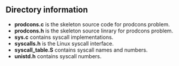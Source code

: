 ## Directory information

* **prodcons.c** is the skeleton source code for prodcons problem.
* **prodcons.h** is the skeleton source linrary for prodcons problem.
* **sys.c** contains syscall implementations.
* **syscalls.h** is the Linux syscall interface.
* **syscall_table.S** contains syscall names and numbers.
* **unistd.h** contains syscall numbers.
